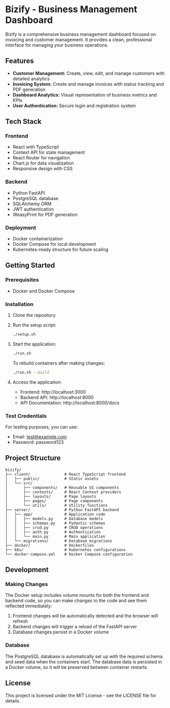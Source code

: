 # Bizify - Business Management Dashboard

Bizify is a comprehensive business management dashboard focused on invoicing and customer management. It provides a clean, professional interface for managing your business operations.

## Features

- **Customer Management:** Create, view, edit, and manage customers with detailed analytics
- **Invoicing System:** Create and manage invoices with status tracking and PDF generation
- **Dashboard Analytics:** Visual representation of business metrics and KPIs
- **User Authentication:** Secure login and registration system

## Tech Stack

### Frontend
- React with TypeScript
- Context API for state management
- React Router for navigation
- Chart.js for data visualization
- Responsive design with CSS

### Backend
- Python FastAPI
- PostgreSQL database
- SQLAlchemy ORM
- JWT authentication
- WeasyPrint for PDF generation

### Deployment
- Docker containerization
- Docker Compose for local development
- Kubernetes-ready structure for future scaling

## Getting Started

### Prerequisites
- Docker and Docker Compose

### Installation

1. Clone the repository
2. Run the setup script:
   ```bash
   ./setup.sh
   ```
3. Start the application:
   ```bash
   ./run.sh
   ```
   
   To rebuild containers after making changes:
   ```bash
   ./run.sh --build
   ```

4. Access the application:
   - Frontend: http://localhost:3000
   - Backend API: http://localhost:8000
   - API Documentation: http://localhost:8000/docs

### Test Credentials

For testing purposes, you can use:
- Email: test@example.com
- Password: password123

## Project Structure

```
bizify/
├── client/               # React TypeScript frontend
│   ├── public/           # Static assets
│   └── src/
│       ├── components/   # Reusable UI components
│       ├── contexts/     # React Context providers
│       ├── layouts/      # Page layouts
│       ├── pages/        # Page components
│       └── utils/        # Utility functions
├── server/               # Python FastAPI backend
│   ├── app/              # Application code
│   │   ├── models.py     # Database models
│   │   ├── schemas.py    # Pydantic schemas
│   │   ├── crud.py       # CRUD operations
│   │   ├── auth.py       # Authentication
│   │   └── main.py       # Main application
│   └── migrations/       # Database migrations
├── docker/               # Dockerfiles
├── k8s/                  # Kubernetes configurations
└── docker-compose.yml    # Docker Compose configuration
```

## Development

### Making Changes

The Docker setup includes volume mounts for both the frontend and backend code, so you can make changes to the code and see them reflected immediately:

1. Frontend changes will be automatically detected and the browser will refresh
2. Backend changes will trigger a reload of the FastAPI server
3. Database changes persist in a Docker volume

### Database

The PostgreSQL database is automatically set up with the required schema and seed data when the containers start. The database data is persisted in a Docker volume, so it will be preserved between container restarts.

## License

This project is licensed under the MIT License - see the LICENSE file for details.
